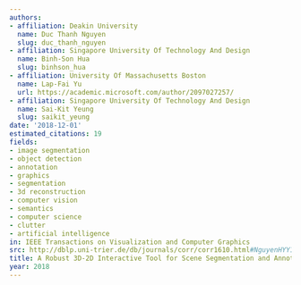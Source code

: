 ```yaml
---
authors:
- affiliation: Deakin University
  name: Duc Thanh Nguyen
  slug: duc_thanh_nguyen
- affiliation: Singapore University Of Technology And Design
  name: Binh-Son Hua
  slug: binhson_hua
- affiliation: University Of Massachusetts Boston
  name: Lap-Fai Yu
  url: https://academic.microsoft.com/author/2097027257/
- affiliation: Singapore University Of Technology And Design
  name: Sai-Kit Yeung
  slug: saikit_yeung
date: '2018-12-01'
estimated_citations: 19
fields:
- image segmentation
- object detection
- annotation
- graphics
- segmentation
- 3d reconstruction
- computer vision
- semantics
- computer science
- clutter
- artificial intelligence
in: IEEE Transactions on Visualization and Computer Graphics
src: http://dblp.uni-trier.de/db/journals/corr/corr1610.html#NguyenHYY16
title: A Robust 3D-2D Interactive Tool for Scene Segmentation and Annotation
year: 2018
---
```

